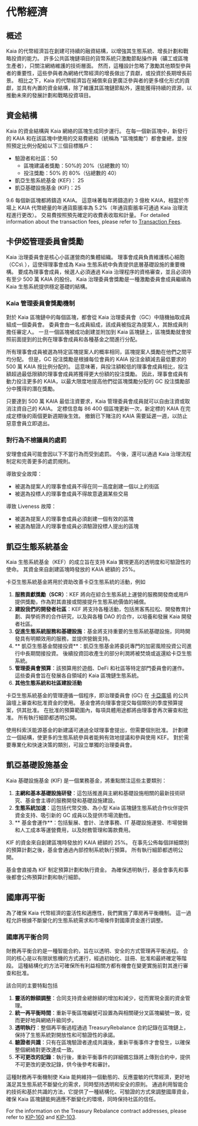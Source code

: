 # 代幣經濟

## 概述<a id="overview"></a>

Kaia 的代幣經濟旨在創建可持續的融資結構，以增強其生態系統、增長計劃和戰略投資的能力。 許多公共區塊鏈項目的貨幣系統只激勵節點操作員（礦工或區塊生產者），只關注網絡維護的技術層面。 然而，這種設計忽略了激勵其他類型參與者的重要性，這些參與者為網絡代幣經濟的增長做出了貢獻，或投資於長期增長前景。 相比之下，Kaia 的代幣經濟旨在補償來自更廣泛參與者的更多樣化形式的貢獻，並具有內置的資金結構，除了維護其區塊鏈節點外，還能獲得持續的資源，以推動未來的發展計劃和戰略投資項目。

## 資金結構<a id="funding-structure"></a>

Kaia 的資金結構與 Kaia 網絡的區塊生成同步運行。 在每一個新區塊中，新發行的 KAIA 和在該區塊中使用的交易費總和（統稱為 "區塊獎勵"）都會彙總，並按照預定比例分配給以下三個目標賬戶：

- 驗證者和社區：50
  - 區塊建議者獎勵：50%的 20%（佔總數的 10）
  - 投注獎勵：50% 的 80%（佔總數的 40）
- 凱亞生態系統基金 (KEF)： 25
- 凱亞基礎設施基金 (KIF)：25

9.6 每個新區塊都將鑄造 KAIA。 這意味著每年將鑄造約 3 億枚 KAIA，相當於市場上 KAIA 代幣總量的年通貨膨脹率為 5.2%（年通貨膨脹率可通過 Kaia 治理流程進行更改）。 交易費按照預先確定的收費表收取和計量。 For detailed information about the transaction fees, please refer to [Transaction Fees](../transaction-fees/transaction-fees.md).

## 卡伊婭管理委員會獎勵<a id="kaia-governance-council-reward"></a>

Kaia 治理委員會是核心小區運營商的集體組織。 理事會成員負責維護核心細胞（CCs\ ），這使得理事會成為 Kaia 生態系統中負責提供底層基礎設施的重要機構。 要成為理事會成員，候選人必須通過 Kaia 治理程序的資格審查，並且必須持有至少 500 萬 KAIA 的股份。 Kaia 治理委員會獎勵是一種激勵委員會成員繼續為 Kaia 生態系統提供穩定基礎的結構。

### Kaia 管理委員會獎勵機制<a id="kaia-governance-council-reward-mechanism"></a>

對於 Kaia 區塊鏈中的每個區塊，都會從 Kaia 治理委員會（GC）中隨機抽取成員組成一個委員會。 委員會由一名成員組成，該成員被指定為提案人，其餘成員則擔任審定人。 一旦一個區塊被成功創建並附加到 Kaia 區塊鏈上，區塊獎勵就會按照前面提到的比例在理事會成員和各種基金之間進行分配。

所有理事會成員被選為特定區塊提案人的概率相同，區塊提案人獎勵在他們之間平均分配。 但是，GC 投注獎勵是根據每位會員的 KAIA 投注金額減去最低要求的 500 萬 KAIA 按比例分配的。 這意味著，與投注額較低的理事會成員相比，投注額超過最低限額的理事會成員將獲得更大份額的投注獎勵。 因此，理事會成員有動力投注更多的 KAIA，以最大限度地提高他們從區塊獎勵分配的 GC 投注獎勵部分中獲得的潛在獎勵。

只要達到 500 萬 KAIA 最低注資要求，Kaia 管理委員會成員就可以自由注資或取消注資自己的 KAIA。 定標信息每 86 400 個區塊更新一次，新定標的 KAIA 在完成定標後的兩個更新週期後生效。 撤銷已下賭注的 KAIA 需要延遲一週，以防止惡意會員立即退出。

### 對行為不檢議員的處罰<a id="penalty-for-misbehaving-council-members"></a>

安理會成員可能會因以下不當行為而受到處罰。 今後，還可以通過 Kaia 治理流程制定和完善更多的處罰規則。

導致安全故障：

- 被選為提案人的理事會成員不得在同一高度創建一個以上的街區
- 被選為投標人的理事會成員不得故意遺漏某些交易

導致 Liveness 故障：

- 被選為提案人的理事會成員必須創建一個有效的區塊
- 被選為驗證人的理事會成員必須驗證投標人提出的區塊

## 凱亞生態系統基金<a id="kaia-ecosystem-fund"></a>

Kaia 生態系統基金（KEF）的成立旨在支持 Kaia 實現更高的透明度和可驗證性的使命。 其資金來自創建區塊時發放的 KAIA 總額的 25%。

卡亞生態系統基金將用於資助改善卡亞生態系統的活動，例如

1. **服務貢獻獎勵（SCR）**：KEF 將向在綜合生態系統上運營的服務開發商或用戶提供獎勵，作為對其直接或間接提升生態系統價值的補償。
2. **建設我們的開發者社區**：KEF 將支持各種活動，包括黑客馬拉松、開發教育計劃、與學術界的合作研究，以及與各種 DAO 的合作，以培養和發展 Kaia 開發者社區。
3. **促進生態系統服務和基礎設施**：基金將支持重要的生態系統基礎設施，同時開發具有明顯效用的服務，並提供營銷支持。
4. \*\* 凱亞生態基金間接投資\*\*：凱亞生態基金將委託專門的加密風險投資公司進行中長期間接投資。 後續投資回收產生的部分利潤將被焚燒或返還給卡亞生態系統。
5. **管理委員會預算**：該預算用於遊戲、DeFi 和社區等特定部門委員會的運作。 這些委員會旨在發展各自領域的 Kaia 區塊鏈生態系統。
6. **其他生態系統和社區建設活動**

卡亞生態系統基金的管理遵循一個程序，即治理委員會 (GC) 在 [卡亞廣場](https://square.klaytn.foundation/Home) 的公共論壇上審查和批准資金的使用。 基金會將向理事會提交每個類別的季度預算提案，供其批准。 在批准的預算範圍內，每項具體用途都將由理事會再次審查和批准。 所有執行細節都透明公開。

使用科索沃能源基金的新建議可通過全球理事會提出，但需要個別批准。 計劃建立一個結構，使更多的生態系統參與者能夠有效地提議和參與使用 KEF。 對於需要專業化和快速決策的類別，可設立單獨的治理委員會。

## 凱亞基礎設施基金<a id="kaia-infrastructure-fund"></a>

Kaia 基礎設施基金 (KIF) 是一個業務基金，將重點關注這些主要類別：

1. **主網和基本基礎設施研發**：這包括推進與主網和基礎設施相關的最新技術研究、基金會主導的服務開發和基礎設施建設。
2. **生態系統加速**：這包括代幣交換、為小型 Kaia 區塊鏈生態系統合作伙伴提供資金支持、吸引新的 GC 成員以及提供市場流動性。
3. \*\* 基金會運作\*\*：包括髮展、會計、法律事務、IT 基礎設施運營、市場營銷和人工成本等運營費用，以及財務管理和籌款費用。

KIF 的資金來自創建區塊時發放的 KAIA 總額的 25%。 在事先公佈每個詳細類別的預算計劃之後，基金會通過內部控制系統執行預算。 所有執行細節都透明公開。

基金會直接為 KIF 制定預算計劃和執行資金。 為確保透明執行，基金會事先和事後都會公佈預算計劃和執行細節。

## 國庫再平衡

為了確保 Kaia 代幣經濟的靈活性和適應性，我們實施了庫房再平衡機制。 這一過程允許根據不斷變化的生態系統需求和市場條件對國庫資金進行調整。

### 國庫再平衡合同

財務再平衡合約是一種智能合約，旨在以透明、安全的方式管理再平衡過程。 合同的核心是以有限狀態機的方式運行，經過初始化、註冊、批准和最終確定等階段。 這種結構化的方法可確保所有利益相關方都有機會在變更實施前對其進行審查和批准。

該合同的主要特點包括

1. **靈活的餘額調整**：合同支持資金總餘額的增加和減少，從而實現全面的資金管理。
2. **統一再平衡時間**：重新平衡區塊編號可設置為與相關硬分叉區塊編號一致，從而更好地與網絡升級同步。
3. **透明執行**：整個再平衡過程通過 TreasuryRebalance 合約記錄在區塊鏈上，保持了生態系統對開放性和可驗證性的承諾。
4. **驗證者共識**：只有在區塊驗證者達成共識後，重新平衡事件才會發生，以確保整個網絡對更改達成一致。
5. **不可更改的記錄**：執行後，重新平衡事件的詳細備忘錄將上傳到合約中，提供不可更改的更改記錄，供今後參考和審計。

這種財務再平衡機制使 Kaia 能夠維持一個動態的、反應靈敏的代幣經濟，更好地滿足其生態系統不斷變化的需求，同時堅持透明和安全的原則。 通過利用智能合約技術和基於共識的方法，它提供了一種結構化、可驗證的方式來調整國庫資金，確保 Kaia 區塊鏈能夠適應不斷變化的環境，同時保持社區的信任。

For the information on the Treasury Rebalance contract addresses, please refer to [KIP-160](../governance/governance-by-kip.md#kip-160-an-update-on-treasury-fund-rebalancing) and [KIP-103](../governance/governance-by-kip.md#kip-103-treasury-fund-rebalancing).
